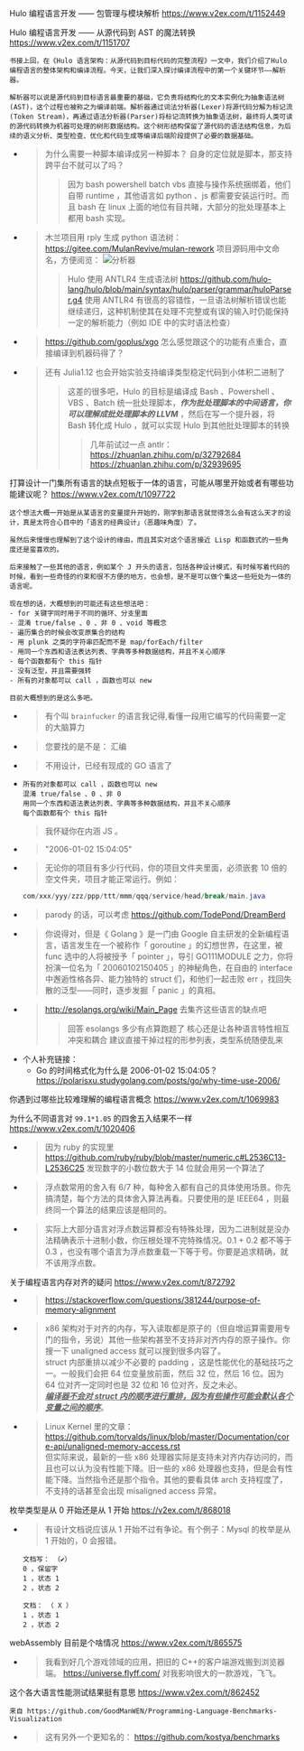 
Hulo 编程语言开发 —— 包管理与模块解析 https://www.v2ex.com/t/1152449

Hulo 编程语言开发 —— 从源代码到 AST 的魔法转换 https://www.v2ex.com/t/1151707
```console
书接上回，在《Hulo 语言架构：从源代码到目标代码的完整流程》一文中，我们介绍了Hulo编程语言的整体架构和编译流程。今天，让我们深入探讨编译流程中的第一个关键环节——解析器。

解析器可以说是源代码到目标语言最重要的基础，它负责将结构化的文本实例化为抽象语法树(AST)，这个过程也被称之为编译前端。解析器通过词法分析器(Lexer)将源代码分解为标记流(Token Stream)，再通过语法分析器(Parser)将标记流转换为抽象语法树，最终将人类可读的源代码转换为机器可处理的树形数据结构。这个树形结构保留了源代码的语法结构信息，为后续的语义分析、类型检查、优化和代码生成等编译后端阶段提供了必要的数据基础。
```
- > 为什么需要一种脚本编译成另一种脚本？ 自身的定位就是脚本，那支持跨平台不就可以了吗？
  >> 因为 bash powershell batch vbs 直接与操作系统捆绑着，他们自带 runtime ，其他语言如 python 、js 都需要安装运行时。而且 bash 在 linux 上面的地位有目共睹，大部分的批处理基本上都用 bash 实现。
- > 木兰项目用 rply 生成 python 语法树： https://gitee.com/MulanRevive/mulan-rework 项目源码用中文命名，方便阅览： ![分析器]( https://pic1.zhimg.com/80/v2-09c2cd22c6908f3869fc53900100280f_1440w.webp?source=2c26e567)
  >> Hulo 使用 ANTLR4 生成语法树 https://github.com/hulo-lang/hulo/blob/main/syntax/hulo/parser/grammar/huloParser.g4 使用 ANTLR4 有很高的容错性，一旦语法树解析错误也能继续递归，这种机制使其在处理不完整或有误的输入时仍能保持一定的解析能力（例如 IDE 中的实时语法检查）
- > https://github.com/goplus/xgo 怎么感觉跟这个的功能有点重合，直接编译到机器码得了？
- > 还有 Julia1.12 也会开始实验支持编译类型稳定代码到小体积二进制了
  >> 这差的很多吧，Hulo 的目标是编译成 Bash 、Powershell 、VBS 、Batch 统一批处理脚本，***作为批处理脚本的中间语言，你可以理解成批处理脚本的 LLVM*** ，然后在写一个提升器，将 Bash 转化成 Hulo ，就可以实现 Hulo 到其他批处理脚本的转换
  >>> 几年前试过一点 antlr： https://zhuanlan.zhihu.com/p/32792684 https://zhuanlan.zhihu.com/p/32939695

打算设计一门集所有语言的缺点短板于一体的语言，可能从哪里开始或者有哪些功能建议呢？ https://www.v2ex.com/t/1097722
```console
这个想法大概一开始是从某语言的变量提升开始的，刚学到那语言就觉得怎么会有这么天才的设计，真是太符合心目中的「语言的经典设计」（恶趣味角度）了。

虽然后来慢慢也理解到了这个设计的缘由，而且其实对这个语言接近 Lisp 和函数式的一些角度还是蛮喜欢的。

后来接触了一些其他的语言，例如某个 J 开头的语言，包括各种设计模式，有时候写着代码的时候，看到一些奇怪的约束和很不方便的地方，也会想，是不是可以做个集这一些短处为一体的语言呢。

现在想的话，大概想到的可能还有这些想法吧：
- for 关键字同时用于不同的循环、分支里面
- 混淆 true/false 、0 、非 0 、void 等概念
- 遍历集合的时候会改变原集合的结构
- 用 plunk 之类的字符串匹配而不是 map/forEach/filter
- 用同一个东西和语法表达列表、字典等多种数据结构，并且不关心顺序
- 每个函数都有个 this 指针
- 没有泛型，并且需要强转
- 所有的对象都可以 call ，函数也可以 new

目前大概想到的是这么多吧。
```
- > 有个叫 `brainfucker` 的语言我记得,看懂一段用它编写的代码需要一定的大脑算力
- > 您要找的是不是： 汇编
- > 不用设计，已经有现成的 GO 语言了
- > 
  ```console
  所有的对象都可以 call ，函数也可以 new
  混淆 true/false 、0 、非 0
  用同一个东西和语法表达列表、字典等多种数据结构，并且不关心顺序
  每个函数都有个 this 指针
  ```
  > 我怀疑你在内涵 JS 。
- > "2006-01-02 15:04:05"
- > 无论你的项目有多少行代码，你的项目文件夹里面，必须嵌套 10 倍的空文件夹，项目才能正常运行。例如：
  ```java
  com/xxx/yyy/zzz/ppp/ttt/mmm/qqq/service/head/break/main.java
  ```
- > parody 的话，可以考虑 https://github.com/TodePond/DreamBerd
- > 你说得对，但是《 Golang 》是一门由 Google 自主研发的全新编程语言，语言发生在一个被称作「 goroutine 」的幻想世界，在这里，被 func 选中的人将被授予「 pointer 」，导引 GO111MODULE 之力，你将扮演一位名为「 20060102150405 」的神秘角色，在自由的 interface 中邂逅性格各异、能力独特的 struct 们，和他们一起击败 err ，找回失散的泛型——同时，逐步发掘「 panic 」的真相。
- > http://esolangs.org/wiki/Main_Page 去集齐这些语言的缺点吧
  >> 回答 esolangs 多少有点算跑题了 核心还是让各种语言特性相互冲突和耦合 建议直接干掉过程的形参列表，类型系统随便乱来
- 个人补充链接：
  * Go 的时间格式化为什么是 2006-01-02 15:04:05？ https://polarisxu.studygolang.com/posts/go/why-time-use-2006/

你遇到过哪些比较难理解的编程语言概念 https://www.v2ex.com/t/1069983

为什么不同语言对 `99.1*1.05` 的四舍五入结果不一样 https://www.v2ex.com/t/1020406
- > 因为 ruby 的实现里 https://github.com/ruby/ruby/blob/master/numeric.c#L2536C13-L2536C25 发现数字的小数位数大于 14 位就会用另一个算法了
- > 浮点数常用的舍入有 6/7 种，每种舍入都有自己的具体使用场景。你先搞清楚，每个方法的具体舍入算法再看。只要使用的是 IEEE64 ，则最终同一个算法的结果应该是相同的。
- > 实际上大部分语言对浮点数运算都没有特殊处理，因为二进制就是没办法精确表示十进制小数，你压根处理不完特殊情况。0.1 + 0.2 都不等于 0.3 ，也没有哪个语言为浮点数重载一下等于号。你要是追求精确，就不该用浮点数。

关于编程语言内存对齐的疑问 https://www.v2ex.com/t/872792
- > https://stackoverflow.com/questions/381244/purpose-of-memory-alignment
- > x86 架构对于对齐的内存，写入读取都是原子的（但自增运算需要用专门的指令，另说）其他一些架构甚至不支持非对齐内存的原子操作。你搜一下 unaligned access 就可以搜到很多内容了。 <br> struct 内部重排以减少不必要的 padding ，这是性能优化的基础技巧之一。一般我们会把 64 位变量放前面，然后 32 位，然后 16 位。因为 64 位对齐一定同时也是 32 位和 16 位对齐，反之未必。 <br> ***<ins>编译器不会对 struct 内的顺序进行重排，因为有些操作可能会默认各个变量之间的顺序</ins>***。
- > Linux Kernel 里的文章： https://github.com/torvalds/linux/blob/master/Documentation/core-api/unaligned-memory-access.rst <br> 但实际来说，最新的一些 x86 处理器实际是支持未对齐内存访问的，而且也可以认为没有性能下降。旧一些的 x86 处理器也支持，但是会有性能下降。当然指令还是那个指令。其他的要看具体 arch 支持程度了，不支持的话甚至会出现 misaligned access 异常。

枚举类型是从 0 开始还是从 1 开始 https://v2ex.com/t/868018
- > 有设计文档说应该从 1 开始不过有争论。有个例子：Mysql 的枚举是从 1 开始的，0 会报错。
  ```
  文档写： （✔）
  0 ，保留字
  1 ，状态 1
  2 ，状态 2

  文档： （ X ）
  1 ，状态 1
  2 ，状态 2
  ```

webAssembly 目前是个啥情况 https://www.v2ex.com/t/865575
- > 我看到好几个游戏领域的应用，把旧的 C++的客户端游戏搬到浏览器端。 https://universe.flyff.com/ 对我影响很大的一款游戏，飞飞。

这个各大语言性能测试结果挺有意思 https://www.v2ex.com/t/862452
```console
来自 https://github.com/GoodManWEN/Programming-Language-Benchmarks-Visualization
```
- > 这有另外一个更知名的： https://github.com/kostya/benchmarks
